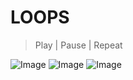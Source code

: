 # LOOPS
> Play | Pause | Repeat

![Image](https://dl.dropboxusercontent.com/u/9555677/loops/song3.png)
![Image](https://dl.dropboxusercontent.com/u/9555677/loops/song2.png)
![Image](https://dl.dropboxusercontent.com/u/9555677/loops/song1.png)

